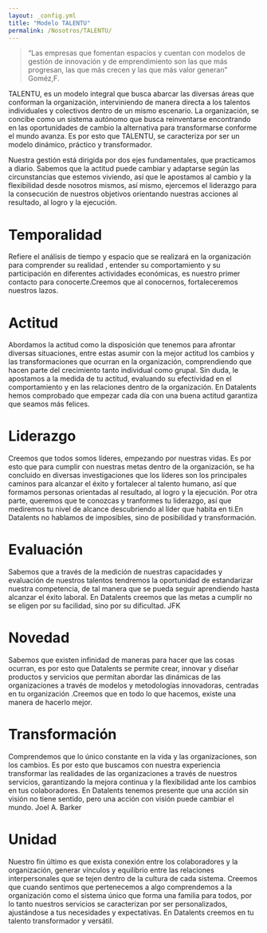 ```yaml
---
layout: _config.yml
title: "Modelo TALENTU"
permalink: /Nosotros/TALENTU/
---
```


> “Las empresas que fomentan espacios y cuentan con modelos de gestión de innovación y de emprendimiento son las que más progresan, las que más crecen y las que más valor generan” 
> Goméz,F.

TALENTU, es un modelo integral que busca abarcar las diversas áreas que conforman la organización, interviniendo de manera directa a los talentos individuales y colectivos dentro de un mismo escenario. La organización, se concibe como un sistema autónomo que busca reinventarse encontrando en las oportunidades de cambio la alternativa para transformarse conforme el mundo avanza. Es por esto que TALENTU, se caracteriza por ser un modelo dinámico, práctico y transformador.

Nuestra gestión está dirigida por dos ejes fundamentales, que practicamos a diario.  Sabemos que la actitud puede cambiar y adaptarse según las circunstancias que estemos viviendo, así que le apostamos al cambio y la flexibilidad desde nosotros mismos, así mismo, ejercemos el liderazgo para la consecución de  nuestros objetivos orientando nuestras acciones al resultado,  al logro y la ejecución.


# **Temporalidad** 

Refiere el análisis de tiempo y espacio que se realizará en la organización para comprender su realidad , entender su comportamiento y su participación en diferentes  actividades económicas, es nuestro primer contacto para conocerte.Creemos que al conocernos, fortaleceremos nuestros lazos.

# **Actitud**

Abordamos la actitud como la disposición que tenemos  para afrontar diversas situaciones, entre estas asumir con la mejor actitud los cambios y las transformaciones que ocurran en la organización, comprendiendo que hacen parte del crecimiento tanto individual como grupal. Sin duda, le apostamos a la medida de tu actitud, evaluando su efectividad en el comportamiento y en las relaciones dentro de la organización. En Datalents hemos comprobado que empezar cada día con una buena actitud garantiza que seamos más felices.

# **Liderazgo**

Creemos que todos somos líderes, empezando por nuestras vidas. Es por esto que para cumplir con nuestras metas dentro de la organización,  se ha concluido en diversas investigaciones que los líderes son los principales caminos para alcanzar el éxito y fortalecer al talento humano, así que formamos personas orientadas al resultado,  al logro y la ejecución.  Por otra parte, queremos que te conozcas y tranformes tu liderazgo, así que mediremos tu nivel de alcance descubriendo al líder que habita en ti.En Datalents no hablamos de imposibles, sino de posibilidad y transformación.

# **Evaluación**

Sabemos que a través de la medición de nuestras capacidades y evaluación de nuestros talentos tendremos la oportunidad de estandarizar nuestra competencia, de tal manera que se pueda seguir aprendiendo hasta alcanzar el éxito laboral. En Datalents creemos que las metas a cumplir no se eligen por su facilidad, sino por su dificultad. JFK

# **Novedad**

Sabemos que existen infinidad de maneras para hacer que las cosas ocurran, es por esto que Datalents se permite crear, innovar y diseñar productos y servicios que permitan abordar las dinámicas de las organizaciones a través de modelos y metodologías  innovadoras, centradas en tu organización .Creemos que en todo lo que hacemos, existe una manera de hacerlo mejor.

# **Transformación**

Comprendemos que lo único constante en la vida y las organizaciones, son los cambios. Es por esto que buscamos con nuestra experiencia transformar las realidades de las organizaciones a través de nuestros servicios, garantizando la mejora continua y la flexibilidad ante los cambios en tus colaboradores. En Datalents tenemos presente que una acción sin visión no tiene sentido, pero una acción con visión puede cambiar el mundo. Joel A. Barker

# **Unidad**

Nuestro fin último es que exista conexión entre los colaboradores  y la organización, generar vínculos y equilibrio entre las relaciones interpersonales que se tejen dentro de la cultura de cada sistema. Creemos que cuando sentimos que pertenecemos a algo comprendemos a la organización como el sistema único que forma una familia para todos, por lo tanto nuestros servicios se caracterizan por ser personalizados, ajustándose a tus necesidades y expectativas. En Datalents creemos en tu talento transformador y versátil. 
